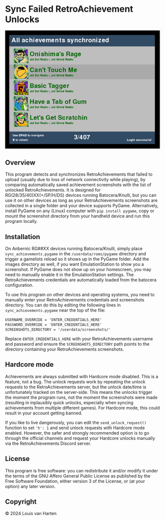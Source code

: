 # Sync Failed RetroAchievement Unlocks


![screenshot!](images/sync_achievements.png "Screenshot")

## Overview

This program detects and synchronizes RetroAchievements that failed to upload (usually due to loss of network connectivity while playing), by comparing automatically saved achievement screenshots with the list of unlocked RetroAchievements. It is designed for RG(28/35/40)XX(+/SP/H/DS) devices running Batocera/Knulli, but you can use it on other devices as long as your RetroAchievements screenshots are collected in a single folder and your device supports PyGame. Alternatively, install PyGame on any (Linux) computer with `pip install pygame`, copy or mount the screenshot directory from your handheld device and run this program locally.

## Installation

On Anbernic RG##XX devices running Batocera/Knulli, simply place `sync_achievements.pygame` in the `/userdata/roms/pygame` directory and trigger a gamelists reload so it shows up in the PyGame folder. Add the images directory as well, if you want EmulationStation to show you a screenshot. If PyGame does not show up on your homescreen, you may need to manually enable it in the EmulationStation settings. The RetroAchievements credentials are automatically loaded from the batocera configuration.

To use this program on other devices and operating systems, you need to manually enter your RetroAchievements credentials and screenshots directory. You can do this by editing the following lines in `sync_achievements.pygame` near the top of the file:

```
USERNAME_OVERRIDE = 'ENTER_CREDENTIALS_HERE'
PASSWORD_OVERRIDE = 'ENTER_CREDENTIALS_HERE'
SCREENSHOTS_DIRECTORY = '/userdata/screenshots/'
```

Replace `ENTER_CREDENTIALS_HERE` with your RetroAchievements username and password and ensure the `SCREENSHOTS_DIRECTORY` path points to the directory containing your RetroAchievements screenshots.

## Hardcore mode

Achievements are always submitted with Hardcore mode disabled. This is a feature, not a bug. The unlock requests work by repeating the unlock requests to the RetroAchievements server, but the unlock date/time is unfortunately tracked on the server-side. This means the unlocks trigger the moment the program runs, not the moment the screenshots were made (resulting in inplausibly quick unlocks, especially when syncing achievements from multiple different games). For Hardcore mode, this could result in your account getting banned. 

If you like to live dangerously, you can edit the `send_unlock_request()` function to set `'h': 1` and send unlock requests with Hardcore mode enabled. However, the safer and strongly recommended option is to go through the official channels and request your Hardcore unlocks manually via the RetroAchievements Discord server.

## License

This program is free software: you can redistribute it and/or modify it under the terms of the GNU Affero General Public License as published by the Free Software Foundation, either version 3 of the License, or (at your option) any later version.

## Copyright

© 2024 Louis van Harten

